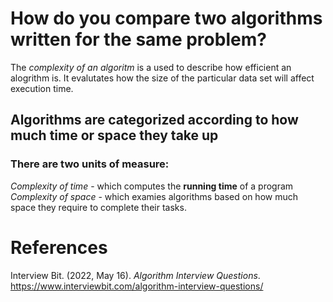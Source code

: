 # How do you compare two algorithms written for the same problem? 

The *complexity of an algoritm* is a used to describe how efficient an
alogrithm is. It evalutates how the size of the particular data set will 
affect execution time. 

## Algorithms are categorized according to how much time or space they take up 

### There are two units of measure: 
*Complexity of time* - which computes the **running time** of a program 
*Complexity of space* - which examies algorithms based on how much space 
		        they require to complete their tasks. 

# References 
Interview Bit. (2022, May 16). *Algorithm Interview Questions*. <https://www.interviewbit.com/algorithm-interview-questions/> 		  
